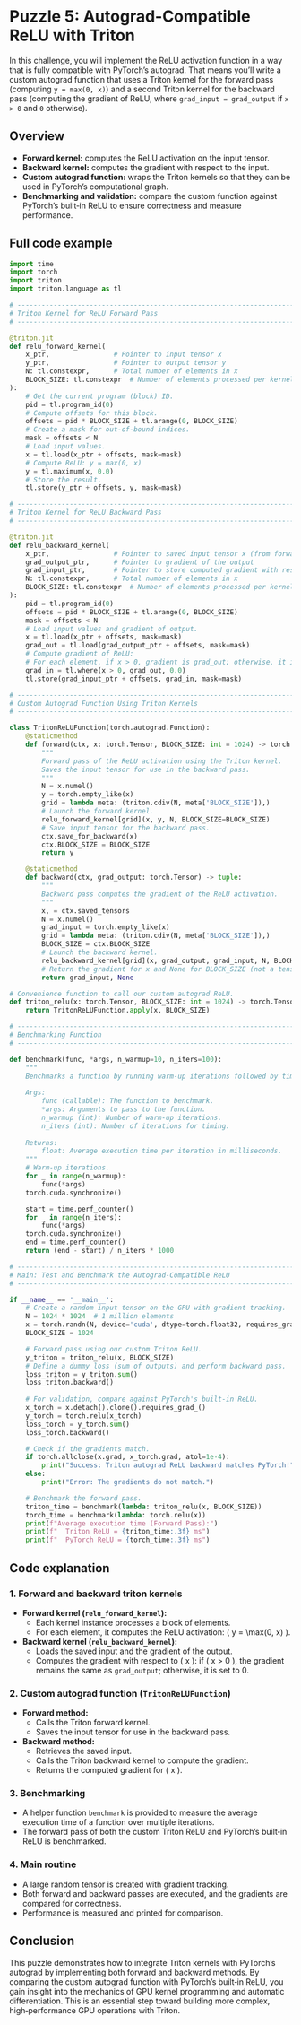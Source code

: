 # Puzzle 5: Autograd-Compatible ReLU with Triton

In this challenge, you will implement the ReLU activation function in a way that is fully compatible with PyTorch’s autograd. That means you’ll write a custom autograd function that uses a Triton kernel for the forward pass (computing `y = max(0, x)`) and a second Triton kernel for the backward pass (computing the gradient of ReLU, where `grad_input = grad_output` if `x > 0` and `0` otherwise).

## Overview

- **Forward kernel:** computes the ReLU activation on the input tensor.
- **Backward kernel:** computes the gradient with respect to the input.
- **Custom autograd function:** wraps the Triton kernels so that they can be used in PyTorch’s computational graph.
- **Benchmarking and validation:** compare the custom function against PyTorch’s built‑in ReLU to ensure correctness and measure performance.

## Full code example

```python
import time
import torch
import triton
import triton.language as tl

# ------------------------------------------------------------------------------
# Triton Kernel for ReLU Forward Pass
# ------------------------------------------------------------------------------

@triton.jit
def relu_forward_kernel(
    x_ptr,                # Pointer to input tensor x
    y_ptr,                # Pointer to output tensor y
    N: tl.constexpr,      # Total number of elements in x
    BLOCK_SIZE: tl.constexpr  # Number of elements processed per kernel instance
):
    # Get the current program (block) ID.
    pid = tl.program_id(0)
    # Compute offsets for this block.
    offsets = pid * BLOCK_SIZE + tl.arange(0, BLOCK_SIZE)
    # Create a mask for out-of-bound indices.
    mask = offsets < N
    # Load input values.
    x = tl.load(x_ptr + offsets, mask=mask)
    # Compute ReLU: y = max(0, x)
    y = tl.maximum(x, 0.0)
    # Store the result.
    tl.store(y_ptr + offsets, y, mask=mask)

# ------------------------------------------------------------------------------
# Triton Kernel for ReLU Backward Pass
# ------------------------------------------------------------------------------

@triton.jit
def relu_backward_kernel(
    x_ptr,                # Pointer to saved input tensor x (from forward pass)
    grad_output_ptr,      # Pointer to gradient of the output
    grad_input_ptr,       # Pointer to store computed gradient with respect to x
    N: tl.constexpr,      # Total number of elements in x
    BLOCK_SIZE: tl.constexpr  # Number of elements processed per kernel instance
):
    pid = tl.program_id(0)
    offsets = pid * BLOCK_SIZE + tl.arange(0, BLOCK_SIZE)
    mask = offsets < N
    # Load input values and gradient of output.
    x = tl.load(x_ptr + offsets, mask=mask)
    grad_out = tl.load(grad_output_ptr + offsets, mask=mask)
    # Compute gradient of ReLU:
    # For each element, if x > 0, gradient is grad_out; otherwise, it is 0.
    grad_in = tl.where(x > 0, grad_out, 0.0)
    tl.store(grad_input_ptr + offsets, grad_in, mask=mask)

# ------------------------------------------------------------------------------
# Custom Autograd Function Using Triton Kernels
# ------------------------------------------------------------------------------

class TritonReLUFunction(torch.autograd.Function):
    @staticmethod
    def forward(ctx, x: torch.Tensor, BLOCK_SIZE: int = 1024) -> torch.Tensor:
        """
        Forward pass of the ReLU activation using the Triton kernel.
        Saves the input tensor for use in the backward pass.
        """
        N = x.numel()
        y = torch.empty_like(x)
        grid = lambda meta: (triton.cdiv(N, meta['BLOCK_SIZE']),)
        # Launch the forward kernel.
        relu_forward_kernel[grid](x, y, N, BLOCK_SIZE=BLOCK_SIZE)
        # Save input tensor for the backward pass.
        ctx.save_for_backward(x)
        ctx.BLOCK_SIZE = BLOCK_SIZE
        return y

    @staticmethod
    def backward(ctx, grad_output: torch.Tensor) -> tuple:
        """
        Backward pass computes the gradient of the ReLU activation.
        """
        x, = ctx.saved_tensors
        N = x.numel()
        grad_input = torch.empty_like(x)
        grid = lambda meta: (triton.cdiv(N, meta['BLOCK_SIZE']),)
        BLOCK_SIZE = ctx.BLOCK_SIZE
        # Launch the backward kernel.
        relu_backward_kernel[grid](x, grad_output, grad_input, N, BLOCK_SIZE=BLOCK_SIZE)
        # Return the gradient for x and None for BLOCK_SIZE (not a tensor).
        return grad_input, None

# Convenience function to call our custom autograd ReLU.
def triton_relu(x: torch.Tensor, BLOCK_SIZE: int = 1024) -> torch.Tensor:
    return TritonReLUFunction.apply(x, BLOCK_SIZE)

# ------------------------------------------------------------------------------
# Benchmarking Function
# ------------------------------------------------------------------------------

def benchmark(func, *args, n_warmup=10, n_iters=100):
    """
    Benchmarks a function by running warm-up iterations followed by timed iterations.
    
    Args:
        func (callable): The function to benchmark.
        *args: Arguments to pass to the function.
        n_warmup (int): Number of warm-up iterations.
        n_iters (int): Number of iterations for timing.
    
    Returns:
        float: Average execution time per iteration in milliseconds.
    """
    # Warm-up iterations.
    for _ in range(n_warmup):
        func(*args)
    torch.cuda.synchronize()

    start = time.perf_counter()
    for _ in range(n_iters):
        func(*args)
    torch.cuda.synchronize()
    end = time.perf_counter()
    return (end - start) / n_iters * 1000

# ------------------------------------------------------------------------------
# Main: Test and Benchmark the Autograd-Compatible ReLU
# ------------------------------------------------------------------------------

if __name__ == '__main__':
    # Create a random input tensor on the GPU with gradient tracking.
    N = 1024 * 1024  # 1 million elements
    x = torch.randn(N, device='cuda', dtype=torch.float32, requires_grad=True)
    BLOCK_SIZE = 1024

    # Forward pass using our custom Triton ReLU.
    y_triton = triton_relu(x, BLOCK_SIZE)
    # Define a dummy loss (sum of outputs) and perform backward pass.
    loss_triton = y_triton.sum()
    loss_triton.backward()
    
    # For validation, compare against PyTorch's built-in ReLU.
    x_torch = x.detach().clone().requires_grad_()
    y_torch = torch.relu(x_torch)
    loss_torch = y_torch.sum()
    loss_torch.backward()

    # Check if the gradients match.
    if torch.allclose(x.grad, x_torch.grad, atol=1e-4):
        print("Success: Triton autograd ReLU backward matches PyTorch!")
    else:
        print("Error: The gradients do not match.")

    # Benchmark the forward pass.
    triton_time = benchmark(lambda: triton_relu(x, BLOCK_SIZE))
    torch_time = benchmark(lambda: torch.relu(x))
    print(f"Average execution time (Forward Pass):")
    print(f"  Triton ReLU = {triton_time:.3f} ms")
    print(f"  PyTorch ReLU = {torch_time:.3f} ms")
```

## Code explanation

### 1. Forward and backward triton kernels
- **Forward kernel (`relu_forward_kernel`):**  
  - Each kernel instance processes a block of elements.
  - For each element, it computes the ReLU activation: \( y = \max(0, x) \).
- **Backward kernel (`relu_backward_kernel`):**  
  - Loads the saved input and the gradient of the output.
  - Computes the gradient with respect to \( x \): if \( x > 0 \), the gradient remains the same as `grad_output`; otherwise, it is set to 0.

### 2. Custom autograd function (`TritonReLUFunction`)
- **Forward method:**  
  - Calls the Triton forward kernel.
  - Saves the input tensor for use in the backward pass.
- **Backward method:**  
  - Retrieves the saved input.
  - Calls the Triton backward kernel to compute the gradient.
  - Returns the computed gradient for \( x \).

### 3. Benchmarking
- A helper function `benchmark` is provided to measure the average execution time of a function over multiple iterations.
- The forward pass of both the custom Triton ReLU and PyTorch’s built‑in ReLU is benchmarked.

### 4. Main routine
- A large random tensor is created with gradient tracking.
- Both forward and backward passes are executed, and the gradients are compared for correctness.
- Performance is measured and printed for comparison.

## Conclusion

This puzzle demonstrates how to integrate Triton kernels with PyTorch’s autograd by implementing both forward and backward methods. By comparing the custom autograd function with PyTorch’s built‑in ReLU, you gain insight into the mechanics of GPU kernel programming and automatic differentiation. This is an essential step toward building more complex, high‑performance GPU operations with Triton.
